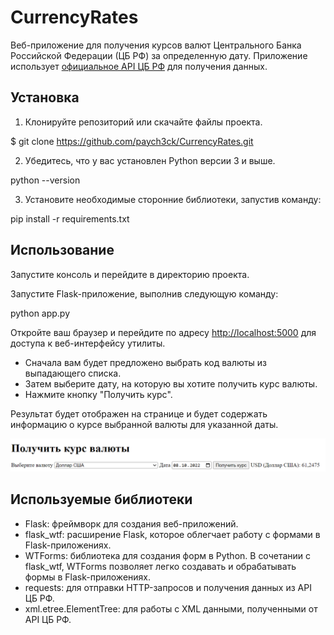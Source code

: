 # CurrencyRates

Веб-приложение для получения курсов валют Центрального Банка Российской Федерации (ЦБ РФ) за определенную дату. Приложение использует [официальное API ЦБ РФ](https://www.cbr.ru/development/sxml/ "Документация к API ЦБ РФ") для получения данных.

## Установка

1. Клонируйте репозиторий или скачайте файлы проекта.



$ git clone https://github.com/paych3ck/CurrencyRates.git



2. Убедитесь, что у вас установлен Python версии 3 и выше.



python --version



3. Установите необходимые сторонние библиотеки, запустив команду:



pip install -r requirements.txt



## Использование

Запустите консоль и перейдите в директорию проекта.

Запустите Flask-приложение, выполнив следующую команду:



python app.py



Откройте ваш браузер и перейдите по адресу [http://localhost:5000](http://localhost:5000) для доступа к веб-интерфейсу утилиты.

- Сначала вам будет предложено выбрать код валюты из выпадающего списка.
- Затем выберите дату, на которую вы хотите получить курс валюты.
- Нажмите кнопку "Получить курс".

Результат будет отображен на странице и будет содержать информацию о курсе выбранной валюты для указанной даты.

![Пример работы приложения](example.png)

## Используемые библиотеки

- Flask: фреймворк для создания веб-приложений.
- flask_wtf: расширение Flask, которое облегчает работу с формами в Flask-приложениях.
- WTForms: библиотека для создания форм в Python. В сочетании с flask_wtf, WTForms позволяет легко создавать и обрабатывать формы в Flask-приложениях.
- requests: для отправки HTTP-запросов и получения данных из API ЦБ РФ.
- xml.etree.ElementTree: для работы с XML данными, полученными от API ЦБ РФ.
